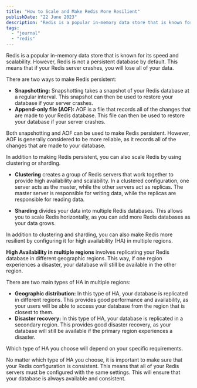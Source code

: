 ```yaml
---
title: "How to Scale and Make Redis More Resilient"
publishDate: "22 June 2023"
description: "Redis is a popular in-memory data store that is known for its speed and scalability."
tags:
  - "journal"
  - "redis"
---
```


Redis is a popular in-memory data store that is known for its speed and scalability. However, Redis is not a persistent database by default. This means that if your Redis server crashes, you will lose all of your data.

There are two ways to make Redis persistent:

- **Snapshotting:** Snapshotting takes a snapshot of your Redis database at a regular interval. This snapshot can then be used to restore your database if your server crashes.
- **Append-only file (AOF):** AOF is a file that records all of the changes that are made to your Redis database. This file can then be used to restore your database if your server crashes.

Both snapshotting and AOF can be used to make Redis persistent. However, AOF is generally considered to be more reliable, as it records all of the changes that are made to your database.

In addition to making Redis persistent, you can also scale Redis by using clustering or sharding.

- **Clustering** creates a group of Redis servers that work together to provide high availability and scalability. In a clustered configuration, one server acts as the master, while the other servers act as replicas. The master server is responsible for writing data, while the replicas are responsible for reading data.

- **Sharding** divides your data into multiple Redis databases. This allows you to scale Redis horizontally, as you can add more Redis databases as your data grows.

In addition to clustering and sharding, you can also make Redis more resilient by configuring it for high availability (HA) in multiple regions.

**High Availability in multiple regions** involves replicating your Redis database in different geographic regions. This way, if one region experiences a disaster, your database will still be available in the other region.

There are two main types of HA in multiple regions:

- **Geographic distribution:** In this type of HA, your database is replicated in different regions. This provides good performance and availability, as your users will be able to access your database from the region that is closest to them.
- **Disaster recovery:** In this type of HA, your database is replicated in a secondary region. This provides good disaster recovery, as your database will still be available if the primary region experiences a disaster.

Which type of HA you choose will depend on your specific requirements.

No matter which type of HA you choose, it is important to make sure that your Redis configuration is consistent. This means that all of your Redis servers must be configured with the same settings. This will ensure that your database is always available and consistent.
